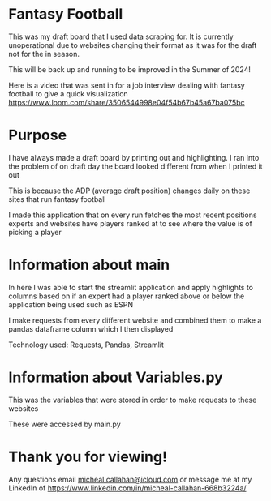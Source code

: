 # Fantasy Football
This was my draft board that I used data scraping for. It is currently unoperational due to websites changing their format as it was for the draft not for the in season.

This will be back up and running to be improved in the Summer of 2024!

Here is a video that was sent in for a job interview dealing with fantasy football to give a quick visualization
https://www.loom.com/share/3506544998e04f54b67b45a67ba075bc

# Purpose
I have always made a draft board by printing out and highlighting. I ran into the problem of on draft day the board looked different from when I printed it out

This is because the ADP (average draft position) changes daily on these sites that run fantasy football

I made this application that on every run fetches the most recent positions experts and websites have players ranked at to see where the value is of picking a player

# Information about main
In here I was able to start the streamlit application and apply highlights to columns based on if an expert had a player ranked above or below the application being used such as ESPN

I make requests from every different website and combined them to make a pandas dataframe column which I then displayed

Technology used: Requests, Pandas, Streamlit

# Information about Variables.py
This was the variables that were stored in order to make requests to these websites

These were accessed by main.py

# Thank you for viewing!
Any questions email micheal.callahan@icloud.com or message me at my LinkedIn of https://www.linkedin.com/in/micheal-callahan-668b3224a/
